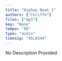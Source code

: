 ```yaml
---
title: "Hiphop Beat 1"
authors: ["Chriffe"]
files: ["mp3"]
key: "None"
tempo: "90"
type: "audio"
timesig: "4SLASH4"
---
```

No Description Provided